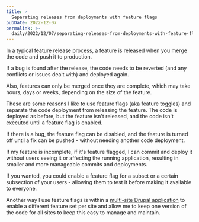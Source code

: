 ```yaml
---
title: >
  Separating releases from deployments with feature flags
pubDate: 2022-12-07
permalink: >-
  daily/2022/12/07/separating-releases-from-deployments-with-feature-flags
---
```


In a typical feature release process, a feature is released when you merge the code and push it to production.

If a bug is found after the release, the code needs to be reverted (and any conflicts or issues dealt with) and deployed again.

Also, features can only be merged once they are complete, which may take hours, days or weeks, depending on the size of the feature.

These are some reasons I like to use feature flags (aka feature toggles) and separate the code deployment from releasing the feature. The code is deployed as before, but the feature isn't released, and the code isn't executed until a feature flag is enabled.

If there is a bug, the feature flag can be disabled, and the feature is turned off until a fix can be pushed - without needing another code deployment.

If my feature is incomplete, if it's feature flagged, I can commit and deploy it without users seeing it or affecting the running application, resulting in smaller and more manageable commits and deployments.

If you wanted, you could enable a feature flag for a subset or a certain subsection of your users - allowing them to test it before making it available to everyone.

Another way I use feature flags is within a [multi-site Drupal application]({{site.url}}/daily/2022/11/13/how-i-manage-multiple-drupal-websites-using-the-same-codebase) to enable a different feature set per site and allow me to keep one version of the code for all sites to keep this easy to manage and maintain.
